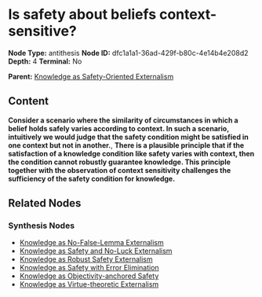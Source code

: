 # Is safety about beliefs context-sensitive?

**Node Type:** antithesis
**Node ID:** dfc1a1a1-36ad-429f-b80c-4e14b4e208d2
**Depth:** 4
**Terminal:** No

**Parent:** [Knowledge as Safety-Oriented Externalism](knowledge-as-safety-oriented-externalism-synthesis-b03eef29-6756-42e9-b3de-2c4a742e2162.md)

## Content

**Consider a scenario where the similarity of circumstances in which a belief holds safely varies according to context. In such a scenario, intuitively we would judge that the safety condition might be satisfied in one context but not in another.**, **There is a plausible principle that if the satisfaction of a knowledge condition like safety varies with context, then the condition cannot robustly guarantee knowledge. This principle together with the observation of context sensitivity challenges the sufficiency of the safety condition for knowledge.**

## Related Nodes

### Synthesis Nodes

- [Knowledge as No-False-Lemma Externalism](knowledge-as-no-false-lemma-externalism-synthesis-96cd77e7-afc8-4333-abda-6414d1afa386.md)
- [Knowledge as Safety and No-Luck Externalism](knowledge-as-safety-and-no-luck-externalism-synthesis-7c767b0a-b935-4087-9f9c-27614038c5c1.md)
- [Knowledge as Robust Safety Externalism](knowledge-as-robust-safety-externalism-synthesis-e7c9fc97-9e5e-44f4-89f9-c39440f28011.md)
- [Knowledge as Safety with Error Elimination](knowledge-as-safety-with-error-elimination-synthesis-d12b4f91-ee02-4cf1-b3b4-ead0ed71d5fd.md)
- [Knowledge as Objectivity-anchored Safety](knowledge-as-objectivity-anchored-safety-synthesis-a7b65218-baca-4f20-8b60-34dca0761f6d.md)
- [Knowledge as Virtue-theoretic Externalism](knowledge-as-virtue-theoretic-externalism-synthesis-46627838-6ea2-48fe-ac94-dd2cf4daa7bb.md)
